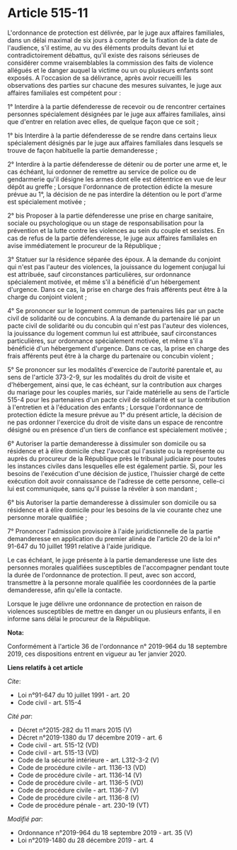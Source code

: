 # Article 515-11

L'ordonnance de protection est délivrée, par le juge aux affaires familiales, dans un délai maximal de six jours à compter de
la fixation de la date de l'audience, s'il estime, au vu des éléments produits devant lui et contradictoirement débattus,
qu'il existe des raisons sérieuses de considérer comme vraisemblables la commission des faits de violence allégués et le
danger auquel la victime ou un ou plusieurs enfants sont exposés. A l'occasion de sa délivrance, après avoir recueilli les
observations des parties sur chacune des mesures suivantes, le juge aux affaires familiales est compétent pour :

1° Interdire à la partie défenderesse de recevoir ou de rencontrer certaines personnes spécialement désignées par le juge aux
affaires familiales, ainsi que d'entrer en relation avec elles, de quelque façon que ce soit ;

1° bis Interdire à la partie défenderesse de se rendre dans certains lieux spécialement désignés par le juge aux affaires
familiales dans lesquels se trouve de façon habituelle la partie demanderesse ;

2° Interdire à la partie défenderesse de détenir ou de porter une arme et, le cas échéant, lui ordonner de remettre au
service de police ou de gendarmerie qu'il désigne les armes dont elle est détentrice en vue de leur dépôt au greffe ; Lorsque
l'ordonnance de protection édicte la mesure prévue au 1°, la décision de ne pas interdire la détention ou le port d'arme est
spécialement motivée ;

2° bis Proposer à la partie défenderesse une prise en charge sanitaire, sociale ou psychologique ou un stage de
responsabilisation pour la prévention et la lutte contre les violences au sein du couple et sexistes. En cas de refus de la
partie défenderesse, le juge aux affaires familiales en avise immédiatement le procureur de la République ;

3° Statuer sur la résidence séparée des époux. A la demande du conjoint qui n'est pas l'auteur des violences, la jouissance
du logement conjugal lui est attribuée, sauf circonstances particulières, sur ordonnance spécialement motivée, et même s'il a
bénéficié d'un hébergement d'urgence. Dans ce cas, la prise en charge des frais afférents peut être à la charge du conjoint
violent ;

4° Se prononcer sur le logement commun de partenaires liés par un pacte civil de solidarité ou de concubins. A la demande du
partenaire lié par un pacte civil de solidarité ou du concubin qui n'est pas l'auteur des violences, la jouissance du
logement commun lui est attribuée, sauf circonstances particulières, sur ordonnance spécialement motivée, et même s'il a
bénéficié d'un hébergement d'urgence. Dans ce cas, la prise en charge des frais afférents peut être à la charge du partenaire
ou concubin violent ;

5° Se prononcer sur les modalités d'exercice de l'autorité parentale et, au sens de l'article 373-2-9, sur les modalités du
droit de visite et d'hébergement, ainsi que, le cas échéant, sur la contribution aux charges du mariage pour les couples
mariés, sur l'aide matérielle au sens de l'article 515-4 pour les partenaires d'un pacte civil de solidarité et sur la
contribution à l'entretien et à l'éducation des enfants ; Lorsque l'ordonnance de protection édicte la mesure prévue au 1° du
présent article, la décision de ne pas ordonner l'exercice du droit de visite dans un espace de rencontre désigné ou en
présence d'un tiers de confiance est spécialement motivée ;

6° Autoriser la partie demanderesse à dissimuler son domicile ou sa résidence et à élire domicile chez l'avocat qui l'assiste
ou la représente ou auprès du procureur de la République près le tribunal judiciaire pour toutes les instances civiles dans
lesquelles elle est également partie. Si, pour les besoins de l'exécution d'une décision de justice, l'huissier chargé de
cette exécution doit avoir connaissance de l'adresse de cette personne, celle-ci lui est communiquée, sans qu'il puisse la
révéler à son mandant ;

6° bis Autoriser la partie demanderesse à dissimuler son domicile ou sa résidence et à élire domicile pour les besoins de la
vie courante chez une personne morale qualifiée ;

7° Prononcer l'admission provisoire à l'aide juridictionnelle de la partie demanderesse en application du premier alinéa de
l'article 20 de la loi n° 91-647 du 10 juillet 1991 relative à l'aide juridique.

Le cas échéant, le juge présente à la partie demanderesse une liste des personnes morales qualifiées susceptibles de
l'accompagner pendant toute la durée de l'ordonnance de protection. Il peut, avec son accord, transmettre à la personne
morale qualifiée les coordonnées de la partie demanderesse, afin qu'elle la contacte.

Lorsque le juge délivre une ordonnance de protection en raison de violences susceptibles de mettre en danger un ou plusieurs
enfants, il en informe sans délai le procureur de la République.

**Nota:**

Conformément à l'article 36 de l'ordonnance n° 2019-964 du 18 septembre 2019, ces dispositions entrent en vigueur au 1er
janvier 2020.

**Liens relatifs à cet article**

_Cite_:

  - Loi n°91-647 du 10 juillet 1991 - art. 20
  - Code civil - art. 515-4

_Cité par_:

  - Décret n°2015-282 du 11 mars 2015 (V)
  - Décret n°2019-1380 du 17 décembre 2019 - art. 6
  - Code civil - art. 515-12 (VD)
  - Code civil - art. 515-13 (VD)
  - Code de la sécurité intérieure - art. L312-3-2 (V)
  - Code de procédure civile - art. 1136-13 (VD)
  - Code de procédure civile - art. 1136-14 (V)
  - Code de procédure civile - art. 1136-5 (VD)
  - Code de procédure civile - art. 1136-7 (V)
  - Code de procédure civile - art. 1136-8 (V)
  - Code de procédure pénale - art. 230-19 (VT)

_Modifié par_:

  - Ordonnance n°2019-964 du 18 septembre 2019 - art. 35 (V)
  - Loi n°2019-1480 du 28 décembre 2019 - art. 4
